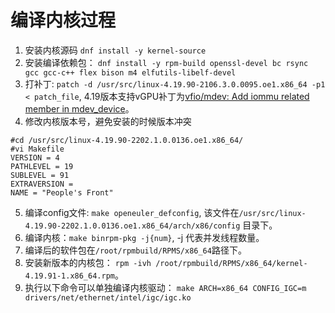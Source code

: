 # 编译内核过程

1. 安装内核源码 `dnf install -y kernel-source`
2. 安装编译依赖包： `dnf install -y rpm-build openssl-devel bc rsync gcc gcc-c++ flex bison m4 elfutils-libelf-devel`
3. 打补丁: `patch -d /usr/src/linux-4.19.90-2106.3.0.0095.oe1.x86_64 -p1 < patch_file`, 4.19版本支持vGPU补丁为[vfio/mdev: Add iommu related member in mdev_device](https://patchwork.kernel.org/project/kvm/patch/20190213040301.23021-8-baolu.lu@linux.intel.com/)。
4. 修改内核版本号，避免安装的时候版本冲突
```shell
#cd /usr/src/linux-4.19.90-2202.1.0.0136.oe1.x86_64/
#vi Makefile
VERSION = 4
PATHLEVEL = 19
SUBLEVEL = 91
EXTRAVERSION = 
NAME = "People's Front"
```
5. 编译config文件: `make openeuler_defconfig`, 该文件在`/usr/src/linux-4.19.90-2202.1.0.0136.oe1.x86_64/arch/x86/config` 目录下。
6. 编译内核：`make binrpm-pkg -j{num}`, -j 代表并发线程数量。
7. 编译后的软件包在`/root/rpmbuild/RPMS/x86_64`路径下。
8. 安装新版本的内核包： `rpm -ivh /root/rpmbuild/RPMS/x86_64/kernel-4.19.91-1.x86_64.rpm`。
9. 执行以下命令可以单独编译内核驱动： `make ARCH=x86_64 CONFIG_IGC=m drivers/net/ethernet/intel/igc/igc.ko`